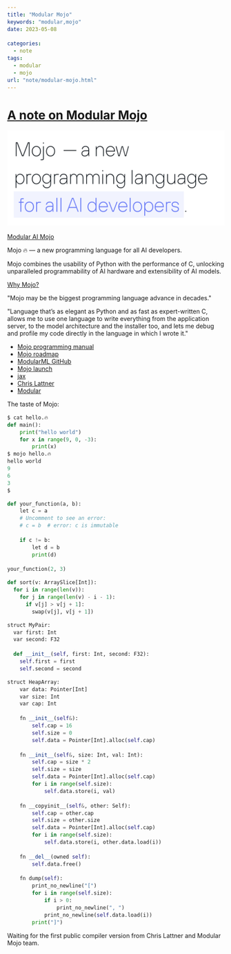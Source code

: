 ```yaml
---
title: "Modular Mojo"
keywords: "modular,mojo"
date: 2023-05-08

categories:
  - note
tags:
  - modular
  - mojo
url: "note/modular-mojo.html"
---
```

[//]: # (Post ID: 4e016cd3e05383b9082161d192967b81)

# [A note on Modular Mojo](/note/modular-mojo.html)

<img src="/images/post/mojo.png"/>

<!--more-->

[Modular AI Mojo](https://www.modular.com/mojo)


Mojo 🔥 — a new programming language for all AI developers.

Mojo combines the usability of Python with the performance of C, unlocking unparalleled programmability of AI hardware and extensibility of AI models.

[Why Mojo?](https://docs.modular.com/mojo/why-mojo.html)


"Mojo may be the biggest programming language advance in decades."

"Language that’s as elegant as Python and as fast as expert-written C, allows me to use one language to write everything from the application server, to the model architecture and the installer too, and lets me debug and profile my code directly in the language in which I wrote it."


* [Mojo programming manual](https://docs.modular.com/mojo/programming-manual.html)
* [Mojo roadmap](https://docs.modular.com/mojo/roadmap.html)
* [ModularML GitHub](https://github.com/modularml/mojo)
* [Mojo launch](https://www.fast.ai/posts/2023-05-03-mojo-launch.html)
* [jax](https://jax.readthedocs.io/en/latest/)
* [Chris Lattner](https://en.wikipedia.org/wiki/Chris_Lattner)
* [Modular](https://www.modular.com)


The taste of Mojo:

```Python
$ cat hello.🔥
def main():
    print("hello world")
    for x in range(9, 0, -3):
        print(x)
$ mojo hello.🔥
hello world
9
6
3
$
```

```Python
def your_function(a, b):
    let c = a
    # Uncomment to see an error:
    # c = b  # error: c is immutable

    if c != b:
        let d = b
        print(d)

your_function(2, 3)
```

```Python
def sort(v: ArraySlice[Int]):
  for i in range(len(v)):
    for j in range(len(v) - i - 1):
      if v[j] > v[j + 1]:
        swap(v[j], v[j + 1])
```


```Python
struct MyPair:
  var first: Int
  var second: F32

  def __init__(self, first: Int, second: F32):
    self.first = first
    self.second = second
```


```Python
struct HeapArray:
    var data: Pointer[Int]
    var size: Int
    var cap: Int

    fn __init__(self&):
        self.cap = 16
        self.size = 0
        self.data = Pointer[Int].alloc(self.cap)

    fn __init__(self&, size: Int, val: Int):
        self.cap = size * 2
        self.size = size
        self.data = Pointer[Int].alloc(self.cap)
        for i in range(self.size):
            self.data.store(i, val)

    fn __copyinit__(self&, other: Self):
        self.cap = other.cap
        self.size = other.size
        self.data = Pointer[Int].alloc(self.cap)
        for i in range(self.size):
            self.data.store(i, other.data.load(i))

    fn __del__(owned self):
        self.data.free()

    fn dump(self):
        print_no_newline("[")
        for i in range(self.size):
            if i > 0:
                print_no_newline(", ")
            print_no_newline(self.data.load(i))
        print("]")
```


Waiting for the first public compiler version from Chris Lattner and Modular Mojo team.
